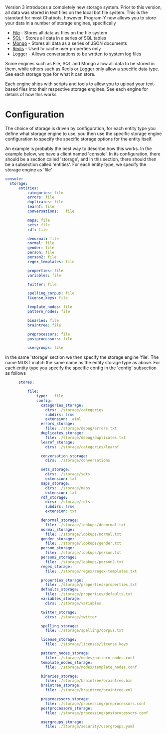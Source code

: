Version 3 introduces a completely new storage system. Prior to this version, all data was stored in text files on the local bot file system. This is the standard for most Chatbots, however, Program-Y now allows you to store your data in a number of storage engines, specifically

  * [File](./Storage_File) - Stores all data as files on the file system
  * [SQL](./Storage_SQL) - Stores all data in a series of SQL tables
  * [Mongo](./Storage_Mongo) - Stores all data as a series of JSON documents
  * [Redis](./Storage_Redis) - Used to cache user properties only
  * [Logger](./Storage_Logger) - Allows conversations to be written to system log files

Some engines such as File, SQL and Mongo allow all data to be stored in them, while others such as Redis or Logger only allow a specific data type. See each storage type for what it can store.

Each engine ships with scripts and tools to allow you to upload your text-based files into their respective storage engines. See each engine for details of how this works

# Configuration
The choice of storage is driven by configuration, for each entity type you define what storage engine to use, you then use the specific storage engine configuration to specify the specific storage options for the entity itself. 

An example is probably the best way to describe how this works. In the example below, we have a client named 'console'. In its configuration, there should be a section called 'storage', and in this section, there should then be a subsection called 'entities'. For each entity type, we specify the storage engine as 'file'

```yaml
console:
  storage:
      entities:
          categories: file
          errors: file
          duplicates: file
          learnf: file
          conversations:   file

          maps: file
          sets: file
          rdf: file

          denormal: file
          normal: file
          gender: file
          person: file
          person2: file
          regex_templates: file

          properties: file
          variables: file

          twitter: file

          spelling_corpus: file
          license_keys: file

          template_nodes: file
          pattern_nodes: file

          binaries: file
          braintree: file

          preprocessors: file
          postprocessors: file

          usergroups: file
```

In the same 'storage' section we then specify the storage engine 'file'. The name MUST match the same name as the entity storage type as above. For each entity type you specify the specific config in the 'config' subsection as follows

```yaml
      stores:

          file:
              type:   file
              config:
                categories_storage:
                  dirs: ./storage/categories
                  subdirs: true
                  extension: .aiml
                errors_storage:
                  file: ./storage/debug/errors.txt
                duplicates_storage:
                  file: ./storage/debug/duplicates.txt
                learnf_storage:
                  dirs: ./storage/categories/learnf

                conversation_storage:
                  dirs: ./storage/conversations

                sets_storage:
                  dirs: ./storage/sets
                  extension: txt
                maps_storage:
                  dirs: ./storage/maps
                  extension: txt
                rdf_storage:
                  dirs: ./storage/rdfs
                  subdirs: true
                  extension: txt

                denormal_storage:
                  file: ./storage/lookups/denormal.txt
                normal_storage:
                  file: ./storage/lookups/normal.txt
                gender_storage:
                  file: ./storage/lookups/gender.txt
                person_storage:
                  file: ./storage/lookups/person.txt
                person2_storage:
                  file: ./storage/lookups/person2.txt
                regex_storage:
                  file: ./storage/regex/regex-templates.txt

                properties_storage:
                  file: ./storage/properties/properties.txt
                defaults_storage:
                  file: ./storage/properties/defaults.txt
                variables_storage:
                  dirs: ./storage/variables

                twitter_storage:
                  dirs: ./storage/twitter

                spelling_storage:
                  file: ./storage/spelling/corpus.txt

                license_storage:
                  file: ./storage/licenses/license.keys

                pattern_nodes_storage:
                  file: ./storage/nodes/pattern_nodes.conf
                template_nodes_storage:
                  file: ./storage/nodes/template_nodes.conf

                binaries_storage:
                  file: ./storage/braintree/braintree.bin
                braintree_storage:
                  file: ./storage/braintree/braintree.xml

                preprocessors_storage:
                  file: ./storage/processing/preprocessors.conf
                postprocessors_storage:
                  file: ./storage/processing/postprocessors.conf

                usergroups_storage:
                  file: ./storage/security/usergroups.yaml
```
